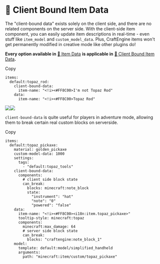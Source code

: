 # 🔢 Client Bound Item Data

The "client-bound data" exists solely on the client side, and there are no related components on the server side. With the client-side item component, you can easily update item descriptions in real-time - even stuff like `item_model` and `custom_model_data`. Plus, CraftEngine items won't get permanently modified in creative mode like other plugins do!

**Every option available in** [🔢 Item Data](https://mo-mi.gitbook.io/xiaomomi-plugins/craftengine/plugin-wiki/craftengine/add-new-contents/items/item-data) **is applicable in** [🔢 Client Bound Item Data](https://mo-mi.gitbook.io/xiaomomi-plugins/craftengine/plugin-wiki/craftengine/add-new-contents/items/item-data/client-bound-item-data)**.**

Copy

```
items:
  default:topaz_rod:
    client-bound-data:
      item-name: "<!i><#FF8C00>I'm not Topaz Rod"
    data:
      item-name: "<!i><#FF8C00>Topaz Rod"
```

![](https://mo-mi.gitbook.io/~gitbook/image?url=https%3A%2F%2F1836335287-files.gitbook.io%2F%7E%2Ffiles%2Fv0%2Fb%2Fgitbook-x-prod.appspot.com%2Fo%2Fspaces%252FOgvQ1fEJPROp7131PPlK%252Fuploads%252FosV8ncsaaP8TTpxBwTP8%252Fimage.png%3Falt%3Dmedia%26token%3De06087ae-9871-4577-96d2-67f4a6e25fa7\&width=768\&dpr=4\&quality=100\&sign=c130673\&sv=2)![](https://mo-mi.gitbook.io/~gitbook/image?url=https%3A%2F%2F1836335287-files.gitbook.io%2F%7E%2Ffiles%2Fv0%2Fb%2Fgitbook-x-prod.appspot.com%2Fo%2Fspaces%252FOgvQ1fEJPROp7131PPlK%252Fuploads%252FXZ8JiAryf19y0MtzHlor%252Fimage.png%3Falt%3Dmedia%26token%3D4e44fefa-ba07-44f0-b939-564c9d7e8722\&width=768\&dpr=4\&quality=100\&sign=c5f338b1\&sv=2)

`client-bound-data` is quite useful for players in adventure mode, allowing them to break certain real custom blocks on serverside.

Copy

```
items:
  default:topaz_pickaxe:
    material: golden_pickaxe
    custom-model-data: 1000
    settings:
      tags:
        - "default:topaz_tools"
    client-bound-data:
      components:
        # client side block state
        can_break:
          blocks: minecraft:note_block
          state:
            "instrument": "hat"
            "note": "0"
            "powered": "false"
    data:
      item-name: "<!i><#FF8C00><i18n:item.topaz_pickaxe>"
      tooltip-style: minecraft:topaz
      components:
        minecraft:max_damage: 64
        # server side block state
        can_break:
          blocks: "craftengine:note_block_1"
    model:
      template: default:model/simplified_handheld
      arguments:
        path: "minecraft:item/custom/topaz_pickaxe"
```
